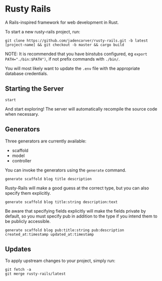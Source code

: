 # Rusty Rails

A Rails-inspired framework for web development in Rust.

To start a new rusty-rails project, run:

```
git clone https://github.com/jadencarver/rusty-rails.git -b latest [project-name] && git checkout -b master && cargo build
```

NOTE: It is recommended that you have binstubs configured, eg `export PATH="./bin:$PATH")`, if not prefix commands with `./bin/`.

You will most likely want to update the `.env` file with the appropriate database credentials.

## Starting the Server

```
start
```

And start exploring!  The server will automatically recompile the source code when necessary.

## Generators

Three generators are currently available:

- scaffold
- model
- controller

You can invoke the generators using the `generate` command.

```
generate scaffold blog title description
```

Rusty-Rails will make a good guess at the correct type, but you can also specify them explicitly.

```
generate scaffold blog title:string description:text
```

Be aware that specifying fields explicitly will make the fields private by default, so you must specify pub
in addition to the type if you intend them to be publicly accessible.

```
generate scaffold blog pub:title:string pub:description created_at:timestamp updated_at:timestamp
```

## Updates

To apply upstream changes to your project, simply run:

```
git fetch -a
git merge rusty-rails/latest
```
